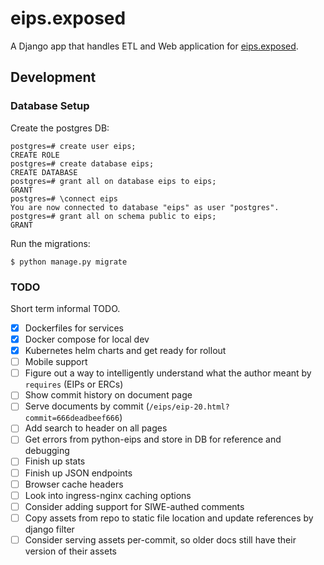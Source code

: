 # eips.exposed

A Django app that handles ETL and Web application for [eips.exposed](https://eips.exposed/).

## Development

### Database Setup

Create the postgres DB:

```psql
postgres=# create user eips;
CREATE ROLE
postgres=# create database eips;
CREATE DATABASE
postgres=# grant all on database eips to eips;
GRANT
postgres=# \connect eips
You are now connected to database "eips" as user "postgres".
postgres=# grant all on schema public to eips;
GRANT
```

Run the migrations:

```
$ python manage.py migrate
```

### TODO

Short term informal TODO.

- [X] Dockerfiles for services
- [X] Docker compose for local dev
- [X] Kubernetes helm charts and get ready for rollout
- [ ] Mobile support
- [ ] Figure out a way to intelligently understand what the author meant by `requires` (EIPs or ERCs)
- [ ] Show commit history on document page
- [ ] Serve documents by commit (`/eips/eip-20.html?commit=666deadbeef666`)
- [ ] Add search to header on all pages
- [ ] Get errors from python-eips and store in DB for reference and debugging
- [ ] Finish up stats
- [ ] Finish up JSON endpoints
- [ ] Browser cache headers
- [ ] Look into ingress-nginx caching options
- [ ] Consider adding support for SIWE-authed comments
- [ ] Copy assets from repo to static file location and update references by django filter
- [ ] Consider serving assets per-commit, so older docs still have their version of their assets
